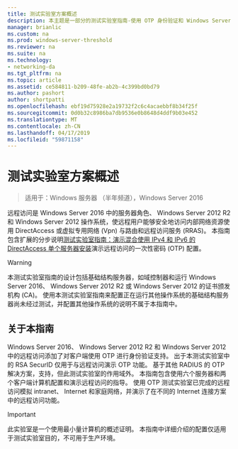```yaml
---
title: 测试实验室方案概述
description: 本主题是一部分的测试实验室指南-使用 OTP 身份验证和 Windows Server 2016 的 RSA SecurID 演示 DirectAccess
manager: brianlic
ms.custom: na
ms.prod: windows-server-threshold
ms.reviewer: na
ms.suite: na
ms.technology:
- networking-da
ms.tgt_pltfrm: na
ms.topic: article
ms.assetid: ce584811-b209-48fe-ab2b-4c399bd0bd79
ms.author: pashort
author: shortpatti
ms.openlocfilehash: ebf19d75928e2a19732f2c6c4acaebbf8b34f25f
ms.sourcegitcommit: 0d0b32c8986ba7db9536e0b8648d4ddf9b03e452
ms.translationtype: MT
ms.contentlocale: zh-CN
ms.lasthandoff: 04/17/2019
ms.locfileid: "59871158"
---
```

# <a name="overview-of-the-test-lab-scenario"></a>测试实验室方案概述

>适用于：Windows 服务器 （半年频道），Windows Server 2016

远程访问是 Windows Server 2016 中的服务器角色、 Windows Server 2012 R2 和 Windows Server 2012 操作系统，使远程用户能够安全地访问内部网络资源使用 DirectAccess 或虚拟专用网络 (Vpn) 与路由和远程访问服务 (RRAS)。 本指南包含扩展的分步说明[测试实验室指南：演示混合使用 IPv4 和 IPv6 的 DirectAccess 单个服务器安装](https://go.microsoft.com/fwlink/p/?LinkId=237004)演示远程访问的一次性密码 (OTP) 配置。  
  
> [!WARNING]  
> 本测试实验室指南的设计包括基础结构服务器，如域控制器和运行 Windows Server 2016、 Windows Server 2012 R2 或 Windows Server 2012 的证书颁发机构 (CA)。 使用本测试实验室指南来配置正在运行其他操作系统的基础结构服务器尚未经过测试，并配置其他操作系统的说明不属于本指南中。  
  
## <a name="about-this-guide"></a>关于本指南  
Windows Server 2016、 Windows Server 2012 R2 和 Windows Server 2012 中的远程访问添加了对客户端使用 OTP 进行身份验证支持。 出于本测试实验室中的 RSA SecurID 仅用于与远程访问演示 OTP 功能。 基于其他 RADIUS 的 OTP 解决方案，支持，但此测试实验室的作用域外。 本指南包含使用六个服务器和两个客户端计算机配置和演示远程访问的指导。 使用 OTP 测试实验室已完成的远程访问模拟 intranet、 Internet 和家庭网络，并演示了在不同的 Internet 连接方案中的远程访问功能。  
  
> [!IMPORTANT]  
> 此实验室是一个使用最小量计算机的概述证明。 本指南中详细介绍的配置仅适用于测试实验室目的，不可用于生产环境。  
  


